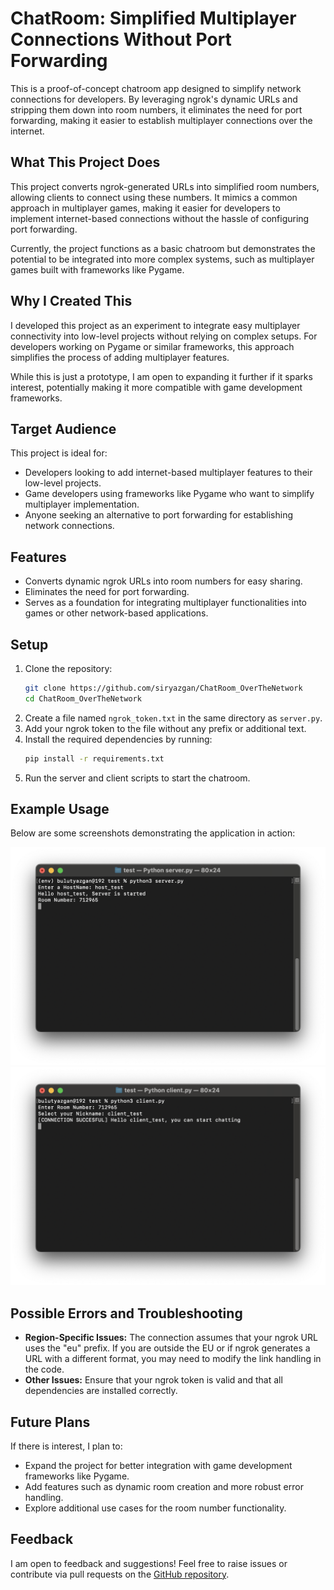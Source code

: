 # ChatRoom: Simplified Multiplayer Connections Without Port Forwarding

This is a proof-of-concept chatroom app designed to simplify network connections for developers. By leveraging ngrok's dynamic URLs and stripping them down into room numbers, it eliminates the need for port forwarding, making it easier to establish multiplayer connections over the internet.

## What This Project Does
This project converts ngrok-generated URLs into simplified room numbers, allowing clients to connect using these numbers. It mimics a common approach in multiplayer games, making it easier for developers to implement internet-based connections without the hassle of configuring port forwarding.

Currently, the project functions as a basic chatroom but demonstrates the potential to be integrated into more complex systems, such as multiplayer games built with frameworks like Pygame.

## Why I Created This
I developed this project as an experiment to integrate easy multiplayer connectivity into low-level projects without relying on complex setups. For developers working on Pygame or similar frameworks, this approach simplifies the process of adding multiplayer features.

While this is just a prototype, I am open to expanding it further if it sparks interest, potentially making it more compatible with game development frameworks.

## Target Audience
This project is ideal for:
- Developers looking to add internet-based multiplayer features to their low-level projects.
- Game developers using frameworks like Pygame who want to simplify multiplayer implementation.
- Anyone seeking an alternative to port forwarding for establishing network connections.

## Features
- Converts dynamic ngrok URLs into room numbers for easy sharing.
- Eliminates the need for port forwarding.
- Serves as a foundation for integrating multiplayer functionalities into games or other network-based applications.

## Setup
1. Clone the repository:
   ```bash
   git clone https://github.com/siryazgan/ChatRoom_OverTheNetwork
   cd ChatRoom_OverTheNetwork
   ```
2. Create a file named `ngrok_token.txt` in the same directory as `server.py`.
3. Add your ngrok token to the file without any prefix or additional text.
4. Install the required dependencies by running:
   ```bash
   pip install -r requirements.txt
   ```
5. Run the server and client scripts to start the chatroom.

## Example Usage
Below are some screenshots demonstrating the application in action:

![Example usage](screenshot1.png)
![Example usage](screenshot2.png)

## Possible Errors and Troubleshooting
- **Region-Specific Issues:** The connection assumes that your ngrok URL uses the "eu" prefix. If you are outside the EU or if ngrok generates a URL with a different format, you may need to modify the link handling in the code.
- **Other Issues:** Ensure that your ngrok token is valid and that all dependencies are installed correctly.

## Future Plans
If there is interest, I plan to:
- Expand the project for better integration with game development frameworks like Pygame.
- Add features such as dynamic room creation and more robust error handling.
- Explore additional use cases for the room number functionality.

## Feedback
I am open to feedback and suggestions! Feel free to raise issues or contribute via pull requests on the [GitHub repository](https://github.com/siryazgan/ChatRoom_OverTheNetwork).
